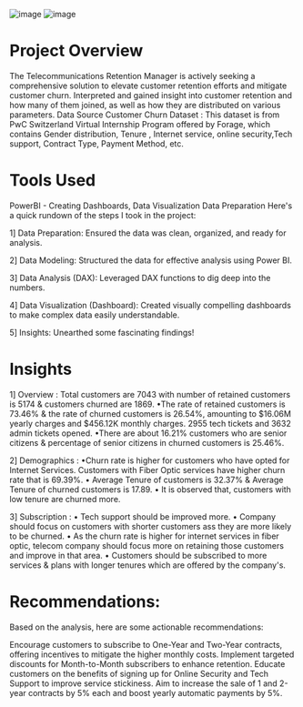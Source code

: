 ![image](https://github.com/surajbobade01/Customer_Churn_Analysis/assets/152361195/47b1078a-146b-489a-b979-4da94918b9b9)
![image](https://github.com/surajbobade01/Customer_Churn_Analysis/assets/152361195/27753a1e-ba43-43da-b612-558dbff899a3)

# Project Overview
The Telecommunications Retention Manager is actively seeking a comprehensive solution to elevate customer retention efforts and mitigate customer churn.
Interpreted and gained insight into customer retention and how many of them joined, as well as how they are distributed on various parameters.
Data Source
Customer Churn Dataset : This dataset is from PwC Switzerland Virtual Internship Program offered by Forage, which contains Gender distribution, Tenure , Internet service, online security,Tech support, Contract Type, Payment Method, etc.

# Tools Used
PowerBI - Creating Dashboards, Data Visualization
Data Preparation
Here's a quick rundown of the steps I took in the project:

1️] Data Preparation: Ensured the data was clean, organized, and ready for analysis.

2️] Data Modeling: Structured the data for effective analysis using Power BI.

3️] Data Analysis (DAX): Leveraged DAX functions to dig deep into the numbers.

4️] Data Visualization (Dashboard): Created visually compelling dashboards to make complex data easily understandable.

5️] Insights: Unearthed some fascinating findings!

# Insights
1️] Overview : Total customers are 7043 with number of retained customers is 5174 & customers churned are 1869. •The rate of retained customers is 73.46% & the rate of churned customers is 26.54%, amounting to $16.06M yearly charges and $456.12K monthly charges. 2955 tech tickets and 3632 admin tickets opened. •There are about 16.21% customers who are senior citizens & percentage of senior citizens in churned customers is 25.46%.

2️] Demographics : •Churn rate is higher for customers who have opted for Internet Services. Customers with Fiber Optic services have higher churn rate that is 69.39%. • Average Tenure of customers is 32.37% & Average Tenure of churned customers is 17.89. • It is observed that, customers with low tenure are churned more.

3️] Subscription : • Tech support should be improved more. • Company should focus on customers with shorter customers ass they are more likely to be churned. • As the churn rate is higher for internet services in fiber optic, telecom company should focus more on retaining those customers and improve in that area. • Customers should be subscribed to more services & plans with longer tenures which are offered by the company's.

# Recommendations:
Based on the analysis, here are some actionable recommendations:

Encourage customers to subscribe to One-Year and Two-Year contracts, offering incentives to mitigate the higher monthly costs.
Implement targeted discounts for Month-to-Month subscribers to enhance retention.
Educate customers on the benefits of signing up for Online Security and Tech Support to improve service stickiness.
Aim to increase the sale of 1 and 2-year contracts by 5% each and boost yearly automatic payments by 5%.
